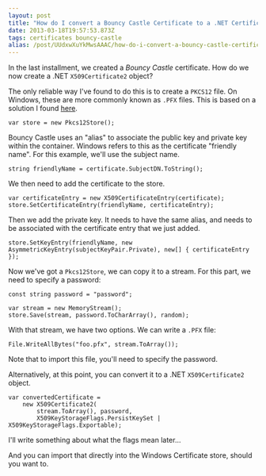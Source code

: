 ```yaml
---
layout: post
title: "How do I convert a Bouncy Castle Certificate to a .NET Certificate?"
date: 2013-03-18T19:57:53.873Z
tags: certificates bouncy-castle
alias: /post/UUdxwXuYkMwsAAAC/how-do-i-convert-a-bouncy-castle-certificate-to-a-net-certificate-
---
```


In the last installment, we created a *Bouncy Castle* certificate. How do we now create a .NET `X509Certificate2` object?

The only reliable way I've found to do this is to create a `PKCS12` file. On Windows, these are more commonly known as `.PFX` files. This is based on a solution I found [here](http://web.archive.org/web/20100504192226/http://www.fkollmann.de/v2/post/Creating-certificates-using-BouncyCastle.aspx).

    var store = new Pkcs12Store();
	
Bouncy Castle uses an "alias" to associate the public key and private key within the container. Windows refers to this as the certificate "friendly name". For this example, we'll use the subject name.

	string friendlyName = certificate.SubjectDN.ToString();
	
We then need to add the certificate to the store.

	var certificateEntry = new X509CertificateEntry(certificate);
	store.SetCertificateEntry(friendlyName, certificateEntry);

Then we add the private key. It needs to have the same alias, and needs to be associated with the certificate entry that we just added.
	
	store.SetKeyEntry(friendlyName, new AsymmetricKeyEntry(subjectKeyPair.Private), new[] { certificateEntry });

Now we've got a `Pkcs12Store`, we can copy it to a stream. For this part, we need to specify a password:

	const string password = "password";

	var stream = new MemoryStream();
	store.Save(stream, password.ToCharArray(), random);

With that stream, we have two options. We can write a `.PFX` file:

	File.WriteAllBytes("foo.pfx", stream.ToArray());

Note that to import this file, you'll need to specify the password.

Alternatively, at this point, you can convert it to a .NET `X509Certificate2` object.
	
	var convertedCertificate =
	    new X509Certificate2(
	        stream.ToArray(), password,
	        X509KeyStorageFlags.PersistKeySet | X509KeyStorageFlags.Exportable);

I'll write something about what the flags mean later...

And you can import that directly into the Windows Certificate store, should you want to.

